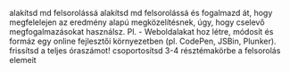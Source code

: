 alakítsd md felsorolássá
alakítsd md felsorolássá és fogalmazd át, hogy megfelelejen az eredmény alapú megközelítésnek, úgy, hogy cselevő megfogalmazásokat használsz. Pl. - Weboldalakat hoz létre, módosít és formáz egy online fejlesztői környezetben (pl. CodePen, JSBin, Plunker).
frissítsd a teljes óraszámot!
csoportosítsd 3-4 résztémakörbe a felsorolás elemeit
